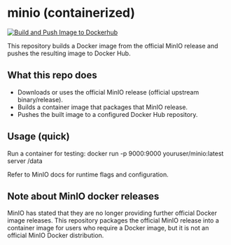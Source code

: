 # minio (containerized)

[![Build and Push Image to Dockerhub](https://github.com/SixteenOne/minio/blob/main/.github/workflows/docker.yml/badge.svg)](https://github.com/SixteenOne/minio/blob/main/.github/workflows/docker.yml)

This repository builds a Docker image from the official MinIO release and pushes the resulting image to Docker Hub.

## What this repo does
- Downloads or uses the official MinIO release (official upstream binary/release).
- Builds a container image that packages that MinIO release.
- Pushes the built image to a configured Docker Hub repository.

## Usage (quick)
Run a container for testing:
docker run -p 9000:9000 youruser/minio:latest server /data

Refer to MinIO docs for runtime flags and configuration.

## Note about MinIO docker releases
MinIO has stated that they are no longer providing further official Docker image releases. This repository packages the official MinIO release into a container image for users who require a Docker image, but it is not an official MinIO Docker distribution.
